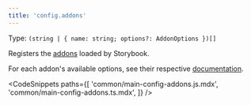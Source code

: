 ```yaml
---
title: 'config.addons'
---
```


Type: `(string | { name: string; options?: AddonOptions })[]`

Registers the [addons](../addons/install-addons.md) loaded by Storybook.

For each addon's available options, see their respective [documentation](https://storybook.js.org/integrations).

<!-- prettier-ignore-start -->

<CodeSnippets
  paths={[
    'common/main-config-addons.js.mdx',
    'common/main-config-addons.ts.mdx',
  ]}
/>

<!-- prettier-ignore-end -->
